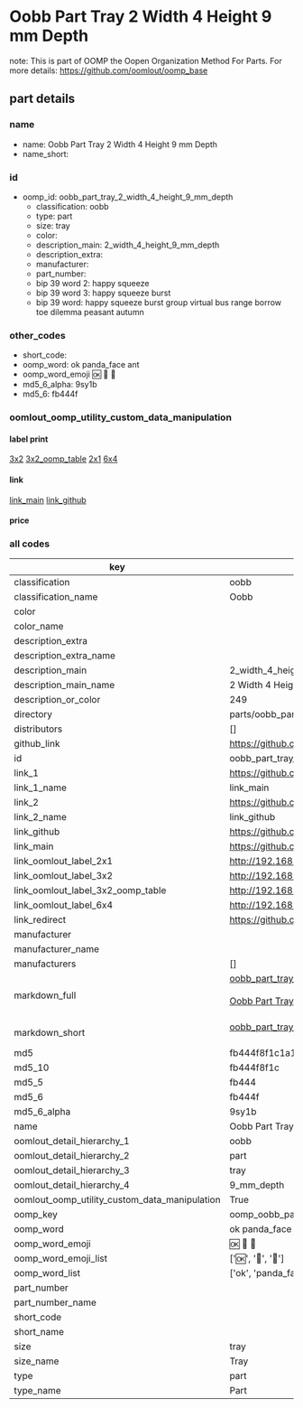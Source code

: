 # Oobb Part Tray 2 Width 4 Height 9 mm Depth  

note: This is part of OOMP the Oopen Organization Method For Parts. For more details: https://github.com/oomlout/oomp_base

##  part details
  







### name
* name: Oobb Part Tray 2 Width 4 Height 9 mm Depth
* name_short: 
### id
* oomp_id: oobb_part_tray_2_width_4_height_9_mm_depth
  * classification: oobb
  * type: part
  * size: tray
  * color: 
  * description_main: 2_width_4_height_9_mm_depth
  * description_extra: 
  * manufacturer: 
  * part_number: 
  * bip 39 word 2: happy squeeze
  * bip 39 word 3: happy squeeze burst
  * bip 39 word: happy squeeze burst group virtual bus range borrow toe dilemma peasant autumn

### other_codes
* short_code: 
* oomp_word: ok panda_face ant
* oomp_word_emoji :ok: :panda_face: :ant:
* md5_6_alpha: 9sy1b
* md5_6: fb444f






### oomlout_oomp_utility_custom_data_manipulation
#### label print
[3x2](http://192.168.1.245:1112/?label=oomp%209sy1b)
[3x2_oomp_table](http://192.168.1.108:1112/?label=oomp%209sy1b)
[2x1](http://192.168.1.242:1112/?label=oomp%209sy1b)
[6x4](http://192.168.1.55:1112/?label=oomp%209sy1b)    

#### link

[link_main](https://github.com/oomlout/oomlout_oomp_version_1_messy/tree/main/parts/oobb_part_tray_2_width_4_height_9_mm_depth) [link_github](https://github.com/oomlout/oomlout_oomp_version_1_messy/tree/main/parts/oobb_part_tray_2_width_4_height_9_mm_depth)                             

#### price







### all codes 
| key | value |  
| --- | --- |  
| classification | oobb |  
| classification_name | Oobb |  
| color |  |  
| color_name |  |  
| description_extra |  |  
| description_extra_name |  |  
| description_main | 2_width_4_height_9_mm_depth |  
| description_main_name | 2 Width 4 Height 9 mm Depth |  
| description_or_color | 249 |  
| directory | parts/oobb_part_tray_2_width_4_height_9_mm_depth |  
| distributors | [] |  
| github_link | https://github.com/oomlout/oomlout_oomp_part_src/tree/main/parts/oobb_part_tray_2_width_4_height_9_mm_depth |  
| id | oobb_part_tray_2_width_4_height_9_mm_depth |  
| link_1 | https://github.com/oomlout/oomlout_oomp_version_1_messy/tree/main/parts/oobb_part_tray_2_width_4_height_9_mm_depth |  
| link_1_name | link_main |  
| link_2 | https://github.com/oomlout/oomlout_oomp_version_1_messy/tree/main/parts/oobb_part_tray_2_width_4_height_9_mm_depth |  
| link_2_name | link_github |  
| link_github | https://github.com/oomlout/oomlout_oomp_version_1_messy/tree/main/parts/oobb_part_tray_2_width_4_height_9_mm_depth |  
| link_main | https://github.com/oomlout/oomlout_oomp_version_1_messy/tree/main/parts/oobb_part_tray_2_width_4_height_9_mm_depth |  
| link_oomlout_label_2x1 | http://192.168.1.242:1112/?label=oomp%209sy1b |  
| link_oomlout_label_3x2 | http://192.168.1.245:1112/?label=oomp%209sy1b |  
| link_oomlout_label_3x2_oomp_table | http://192.168.1.108:1112/?label=oomp%209sy1b |  
| link_oomlout_label_6x4 | http://192.168.1.55:1112/?label=oomp%209sy1b |  
| link_redirect | https://github.com/oomlout/oomlout_oomp_version_1_messy/tree/main/parts/oobb_part_tray_2_width_4_height_9_mm_depth |  
| manufacturer |  |  
| manufacturer_name |  |  
| manufacturers | [] |  
| markdown_full | [oobb_part_tray_2_width_4_height_9_mm_depth](none)<br>[](none)<br>[Oobb Part Tray 2 Width 4 Height 9 Mm Depth](none)<br><br> |  
| markdown_short | [oobb_part_tray_2_width_4_height_9_mm_depth](none)<br><br> |  
| md5 | fb444f8f1c1a16387bfa366e3db4e347 |  
| md5_10 | fb444f8f1c |  
| md5_5 | fb444 |  
| md5_6 | fb444f |  
| md5_6_alpha | 9sy1b |  
| name | Oobb Part Tray 2 Width 4 Height 9 mm Depth |  
| oomlout_detail_hierarchy_1 | oobb |  
| oomlout_detail_hierarchy_2 | part |  
| oomlout_detail_hierarchy_3 | tray |  
| oomlout_detail_hierarchy_4 | 9_mm_depth |  
| oomlout_oomp_utility_custom_data_manipulation | True |  
| oomp_key | oomp_oobb_part_tray_2_width_4_height_9_mm_depth |  
| oomp_word | ok panda_face ant |  
| oomp_word_emoji | :ok: :panda_face: :ant: |  
| oomp_word_emoji_list | [':ok:', ':panda_face:', ':ant:'] |  
| oomp_word_list | ['ok', 'panda_face', 'ant'] |  
| part_number |  |  
| part_number_name |  |  
| short_code |  |  
| short_name |  |  
| size | tray |  
| size_name | Tray |  
| type | part |  
| type_name | Part |  
